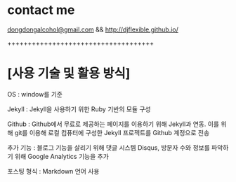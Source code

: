 # contact me

dongdongalcohol@gmail.com
&&
http://djflexible.github.io/ 

++++++++++++++++++++++++++++++++++++
# [사용 기술 및 활용 방식]

OS : window를 기준

Jekyll : Jekyll을 사용하기 위한 Ruby 기반의 모듈 구성

Github : Github에서 무료로 제공하는 페이지를 이용하기 위해 Jekyll과 연동. 이를 위해 git를 이용해 로컬 컴퓨터에 구성한 Jekyll 프로젝트를 Github 계정으로 전송

추가 기능 : 블로그 기능을 살리기 위해 댓글 시스템 Disqus, 방문자 수와 정보를 파악하기 위해 Google Analytics 기능을 추가

포스팅 형식 :  Markdown 언어 사용


